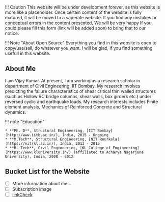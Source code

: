 !!! Caution
    This website will be under development forever, as this website is more like a placeholder.
	Once certain content of the website is fully matured, it will be moved to a saperate website.
	If you find any mistakes or conceptual errors in the content presented, We will be very happy If you could please fill this form (link will be added soon) to bring that to our notice.
	
!!! Note "About Open Source"
    Everything you find in this website is open to copy/use/sell, do whatever you want. I will be glad, if you find something usefull in this website.	


## About Me


I am Vijay Kumar. At present, I am working as a research scholar in department of Civil Engineering, IIT Bombay. My research involves predicting the failure characteristics of shear critical thin walled structures (such as Hollow RC bridge columns, shear walls, box girders etc.) under reversed cyclic and earthquake loads. My research interests includes Finite element analysis, Mechanics of Reinforced Concrete and Structural dynamics.

!!! note "Education"

    * **Ph. D**, Structural Engineering, [IIT Bombay](http://www.iitb.ac.in/), India, 2015 - Ongoing
	* **M.Tech**, Structural Engineering, [NIT Rourkela](https://nitrkl.ac.in/), India, 2013 - 2015
	* **B. Tech**, Civil Engineering, [KL College of Engineering](https://www.kluniversity.in/) (affiliated to Acharya Nagarjuna University), India, 2008 - 2012
	


	
## Bucket List for the Website
	
- [ ] More information about me...
- [ ] Subscription image
- [ ] [linkCheck](site/index.html)
